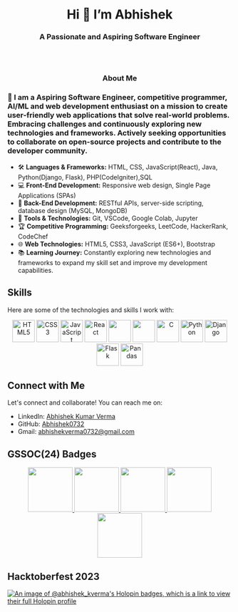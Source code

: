  <h1 align = "center"> Hi 👋 I’m Abhishek </h1>
 <h3 align="center">A Passionate and Aspiring Software Engineer</h3>
 <br>
 <br>
 
<div align="center" >
<h3>About Me</h3> 
 </div>
<h3>🚀 I am a Aspiring Software Engineer, competitive programmer, AI/ML and web development enthusiast on a mission to create user-friendly web applications that solve real-world problems. Embracing challenges and continuously exploring new technologies and frameworks. Actively seeking opportunities to collaborate on open-source projects and contribute to the developer community.</h3>

- 🛠️ **Languages & Frameworks:**  HTML, CSS, JavaScript(React), Java, Python(Django, Flask), PHP(CodeIgniter),SQL
- 💻 **Front-End Development:** Responsive web design, Single Page Applications (SPAs)
- 🚀 **Back-End Development:** RESTful APIs, server-side scripting, database design (MySQL, MongoDB)
- 🔧 **Tools & Technologies:** Git, VSCode, Google Colab, Jupyter
- 🏆 **Competitive Programming:** Geeksforgeeks, LeetCode, HackerRank, CodeChef
- 🌐 **Web Technologies:** HTML5, CSS3, JavaScript (ES6+), Bootstrap
- 📚 **Learning Journey:** Constantly exploring new technologies and frameworks to expand my skill set and improve my development capabilities.

## Skills

Here are some of the technologies and skills I work with:
<p align="center">
  <img src="https://img.icons8.com/color/48/000000/html-5--v1.png" alt="HTML5" title="HTML5" height="50" />
  <img src="https://img.icons8.com/color/48/000000/css3.png" alt="CSS3" title="CSS3" height="50" />
  <img src="https://img.icons8.com/color/48/000000/javascript.png" alt="JavaScript" title="JavaScript" height="50" />
  <img src="https://img.icons8.com/color/48/000000/react-native.png" alt="React" title="React" height="50" />
  <img src="https://img.icons8.com/?size=100&id=13679&format=png&color=000000" height="50"/>
  <img src="https://img.icons8.com/?size=100&id=13460&format=png&color=000000)" height="50" />
  <img src="https://img.icons8.com/color/48/000000/c.png" alt="C" title="C" height="50" />
  <img src="https://img.icons8.com/color/48/000000/python.png" alt="Python" title="Python" height="50" />
  <img src="https://img.icons8.com/color/48/000000/django.png" alt="Django" title="Django" height="50" />
  <img src="https://img.icons8.com/color/48/000000/flask.png" alt="Flask" title="Flask" height="50" />
  <img src="https://img.icons8.com/color/48/000000/pandas.png" alt="Pandas" title="Pandas" height="50" />
</p>


## Connect with Me

Let's connect and collaborate! You can reach me on:

- LinkedIn: [Abhishek Kumar Verma](https://www.linkedin.com/in/abhishekverma32/)
- GitHub: [Abhishek0732](https://github.com/abhishek0732)
- Gmail: abhishekverma0732@gmail.com


## GSSOC(24) Badges 
<div style='display:flex; align-items:center; gap: 10px;' align='center'> <a href="https://gssoc.girlscript.tech/leaderboard"> 
 <img src="https://raw.githubusercontent.com/GSSoC24/Postman-Challenge/main/docs/assets/1.png" width="100px" height="100px" /> 
 <img src="https://raw.githubusercontent.com/GSSoC24/Postman-Challenge/main/docs/assets/2.png" width="100px" height="100px" /> 
 <img src="https://raw.githubusercontent.com/GSSoC24/Postman-Challenge/main/docs/assets/3.png" width="100px" height="100px" /> 
 <img src="https://raw.githubusercontent.com/GSSoC24/Postman-Challenge/main/docs/assets/4.png" width="100px" height="100px" /> 
 <img src="https://raw.githubusercontent.com/GSSoC24/Postman-Challenge/main/docs/assets/5.png" width="100px" height="100px" /> </a> 
</div>



## Hacktoberfest 2023

[![An image of @abhishek_kverma's Holopin badges, which is a link to view their full Holopin profile](https://holopin.me/abhishek_kverma)](https://holopin.io/@abhishek_kverma)
<!---
Abhishek0732/Abhishek0732 is a ✨ special ✨ repository because its `README.md` (this file) appears on your GitHub profile.
You can click the Preview link to take a look at your changes.
--->
